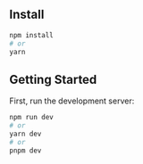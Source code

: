 ## Install
```bash
npm install
# or
yarn
```

## Getting Started

First, run the development server:

```bash
npm run dev
# or
yarn dev
# or
pnpm dev
```

